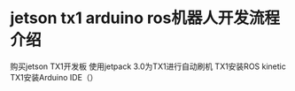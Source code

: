 #  jetson tx1 arduino ros机器人开发流程介绍

购买jetson TX1开发板
使用jetpack 3.0为TX1进行自动刷机
TX1安装ROS kinetic
TX1安装Arduino IDE（）

